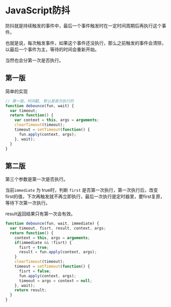 # JavaScript防抖

防抖就是持续触发的事件中，最后一个事件触发时在一定时间周期后再执行这个事件。

也就是说，每次触发事件，如果这个事件还没执行，那么之前触发的事件会清除，以最后一个事件为主，等待的时间会重新开始。

当然也会分第一次是否执行。

## 第一版

简单的实现

```javascript
// 第一版，时间戳, 默认是首次执行的
function debounce(fun, wait) {
  var timeout;
  return function() {
    var context = this, args = arguments;
    clearTimeout(timeout);
    timeout = setTimeout(function() {
      fun.apply(context, args);
    }, wait);
  }
}
```



## 第二版

第三个参数是第一次是否执行。

当前`immediate` 为 true时，判断 `first` 是否第一次执行，第一次执行后，改变first的值，下次再触发就不再立即执行，最后一次执行是定时器里，要first复原，等待下次第一次执行。

result返回结果只有第一次会有效。

```javascript
function debounce(fun, wait, immediate) {
  var timeout, fisrt, result, context, args;
  return function() {
    context = this, args = arguments;
    if(immediate && !fisrt) {
      fisrt = true;
      result = fun.apply(context, args);
    }
    clearTimeout(timeout);
    timeout = setTimeout(function() {
      fisrt = false;
      fun.apply(context, args);
      timeout = args = context = null;
    }, wait);
    return result;
  }
}
```

